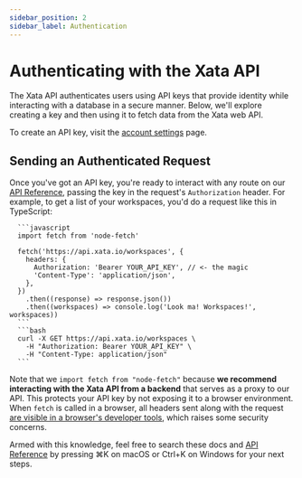 ```yaml
---
sidebar_position: 2
sidebar_label: Authentication
---
```


# Authenticating with the Xata API

The Xata API authenticates users using API keys that provide identity while interacting with a database in a secure manner. Below, we'll explore creating a key and then using it to fetch data from the Xata web API.

To create an API key, visit the [account settings](https://app.xata.io/settings) page.

## Sending an Authenticated Request

Once you've got an API key, you're ready to interact with any route on our [API Reference](/api-reference/user), passing the key in the request's `Authorization` header. For example, to get a list of your workspaces, you'd do a request like this in TypeScript:

````javascript|bash
  ```javascript
  import fetch from 'node-fetch'

  fetch('https://api.xata.io/workspaces', {
    headers: {
      Authorization: 'Bearer YOUR_API_KEY', // <- the magic
      'Content-Type': 'application/json',
    },
  })
    .then((response) => response.json())
    .then((workspaces) => console.log('Look ma! Workspaces!', workspaces))
  ```
  ```bash
  curl -X GET https://api.xata.io/workspaces \
    -H "Authorization: Bearer YOUR_API_KEY" \
    -H "Content-Type: application/json"
  ```
````


Note that we `import fetch from "node-fetch"` because **we recommend interacting with the Xata API from a backend** that serves as a proxy to our API. This protects your API key by not exposing it to a browser environment. When `fetch` is called in a browser, all headers sent along with the request [are visible in a browser's developer tools](https://stackoverflow.com/questions/4423061/how-can-i-view-http-headers-in-google-chrome), which raises some security concerns.

Armed with this knowledge, feel free to search these docs and [API Reference](/api-reference/user) by pressing ⌘K on macOS or Ctrl+K on Windows for your next steps.
